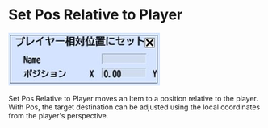 # Set Pos Relative to Player

![SetPosRelativePlayer](img/SetPosRelativePlayer.jpg)

Set Pos Relative to Player moves an Item to a position relative to the player.
With Pos, the target destination can be adjusted using the local coordinates from the player's perspective.
